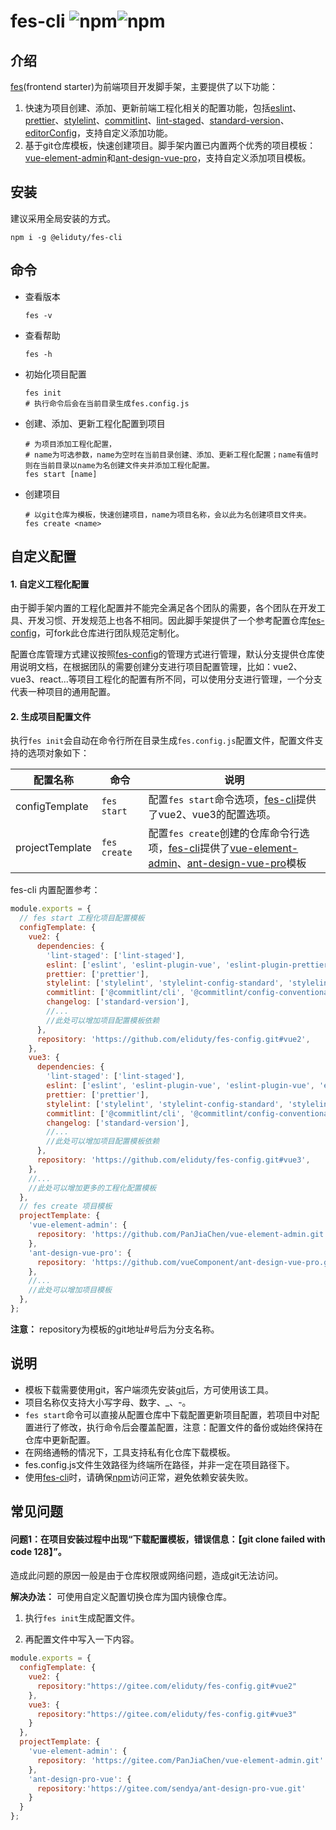 # fes-cli ![npm](https://img.shields.io/npm/dt/@eliduty/fes-cli)![npm](https://img.shields.io/npm/v/@eliduty/fes-cli)
## 介绍

[fes](https://github.com/eliduty/fes-cli)(frontend starter)为前端项目开发脚手架，主要提供了以下功能：

1. 快速为项目创建、添加、更新前端工程化相关的配置功能，包括[eslint](https://eslint.bootcss.com/)、[prettier](https://prettier.io/)、[stylelint](https://stylelint.io/)、[commitlint](https://commitlint.js.org/)、[lint-staged](https://www.npmjs.com/package/lint-staged)、[standard-version](https://github.com/conventional-changelog/conventional-changelog-config-spec/blob/master/versions/2.1.0/README.md)、[editorConfig](https://editorconfig.org/)，支持自定义添加功能。
2. 基于git仓库模板，快速创建项目。脚手架内置已内置两个优秀的项目模板：[vue-element-admin](https://github.com/PanJiaChen/vue-element-admin.git)和[ant-design-vue-pro](https://github.com/vueComponent/ant-design-vue-pro.git)，支持自定义添加项目模板。

## 安装

建议采用全局安装的方式。

```
npm i -g @eliduty/fes-cli
```

## 命令

- 查看版本

  ```
  fes -v
  ```

- 查看帮助

  ```
  fes -h
  ```

- 初始化项目配置

  ```
  fes init
  # 执行命令后会在当前目录生成fes.config.js
  ```

- 创建、添加、更新工程化配置到项目

  ```
  # 为项目添加工程化配置，
  # name为可选参数，name为空时在当前目录创建、添加、更新工程化配置；name有值时则在当前目录以name为名创建文件夹并添加工程化配置。
  fes start [name]
  ```

- 创建项目

  ```
  # 以git仓库为模板，快速创建项目，name为项目名称，会以此为名创建项目文件夹。
  fes create <name>
  ```

## 自定义配置

#### 1. 自定义工程化配置

由于脚手架内置的工程化配置并不能完全满足各个团队的需要，各个团队在开发工具、开发习惯、开发规范上也各不相同。因此脚手架提供了一个参考配置仓库[fes-config](https://github.com/eliduty/fes-config)，可fork此仓库进行团队规范定制化。

配置仓库管理方式建议按照[fes-config](https://github.com/eliduty/fes-config)的管理方式进行管理，默认分支提供仓库使用说明文档，在根据团队的需要创建分支进行项目配置管理，比如：vue2、vue3、react...等项目工程化的配置有所不同，可以使用分支进行管理，一个分支代表一种项目的通用配置。

#### 2. 生成项目配置文件

执行`fes init`会自动在命令行所在目录生成`fes.config.js`配置文件，配置文件支持的选项对象如下：

| 配置名称        | 命令         | 说明                                                         |
| --------------- | ------------ | ------------------------------------------------------------ |
| configTemplate  | `fes start`  | 配置`fes start`命令选项，[fes-cli](https://github.com/eliduty/fes-cli)提供了vue2、vue3的配置选项。 |
| projectTemplate | `fes create` | 配置`fes create`创建的仓库命令行选项，[fes-cli](https://github.com/eliduty/fes-cli)提供了[vue-element-admin](https://github.com/PanJiaChen/vue-element-admin.git)、[ant-design-vue-pro](https://github.com/vueComponent/ant-design-vue-pro.git)模板 |

fes-cli 内置配置参考：

```javascript
module.exports = {
  // fes start 工程化项目配置模板
  configTemplate: {
    vue2: {
      dependencies: {
        'lint-staged': ['lint-staged'],
        eslint: ['eslint', 'eslint-plugin-vue', 'eslint-plugin-prettier', 'eslint-config-prettier'],
        prettier: ['prettier'],
        stylelint: ['stylelint', 'stylelint-config-standard', 'stylelint-config-rational-order', 'stylelint-order'],
        commitlint: ['@commitlint/cli', '@commitlint/config-conventional'],
        changelog: ['standard-version'],
        //...
        //此处可以增加项目配置模板依赖
      },
      repository: 'https://github.com/eliduty/fes-config.git#vue2',
    },
    vue3: {
      dependencies: {
        'lint-staged': ['lint-staged'],
        eslint: ['eslint', 'eslint-plugin-vue', 'eslint-plugin-vue', 'eslint-plugin-prettier', 'eslint-config-prettier'],
        prettier: ['prettier'],
        stylelint: ['stylelint', 'stylelint-config-standard', 'stylelint-config-rational-order', 'stylelint-order'],
        commitlint: ['@commitlint/cli', '@commitlint/config-conventional'],
        changelog: ['standard-version'],
        //...
        //此处可以增加项目配置模板依赖
      },
      repository: 'https://github.com/eliduty/fes-config.git#vue3',
    },
    //...
    //此处可以增加更多的工程化配置模板
  },
  // fes create 项目模板
  projectTemplate: {
    'vue-element-admin': {
      repository: 'https://github.com/PanJiaChen/vue-element-admin.git',
    },
    'ant-design-vue-pro': {
      repository: 'https://github.com/vueComponent/ant-design-vue-pro.git',
    },
    //...
    //此处可以增加项目模板
  },
};


```

**注意：** repository为模板的git地址#号后为分支名称。

## 说明

- 模板下载需要使用git，客户端须先安装[git](https://git-scm.com/downloads)后，方可使用该工具。
- 项目名称仅支持大小写字母、数字、_、-。
- `fes start`命令可以直接从配置仓库中下载配置更新项目配置，若项目中对配置进行了修改，执行命令后会覆盖配置，注意：配置文件的备份或始终保持在仓库中更新配置。
- 在网络通畅的情况下，工具支持私有化仓库下载模板。
- fes.config.js文件生效路径为终端所在路径，并非一定在项目路径下。
- 使用[fes-cli](https://github.com/eliduty/fes-cli)时，请确保[npm](https://www.npmjs.com/)访问正常，避免依赖安装失败。

## 常见问题
#### 问题1：在项目安装过程中出现“下载配置模板，错误信息：【git clone failed with code 128】”。

造成此问题的原因一般是由于仓库权限或网络问题，造成git无法访问。

**解决办法：** 可使用自定义配置切换仓库为国内镜像仓库。

1. 执行`fes init`生成配置文件。

2. 再配置文件中写入一下内容。

```javascript
module.exports = {
  configTemplate: {
    vue2: {
      repository:"https://gitee.com/eliduty/fes-config.git#vue2"
    },
    vue3: {
      repository:"https://gitee.com/eliduty/fes-config.git#vue3"
    }
  },
  projectTemplate: {
    'vue-element-admin': {
      repository: 'https://gitee.com/PanJiaChen/vue-element-admin.git'
    },
    'ant-design-pro-vue': {
      repository:'https://gitee.com/sendya/ant-design-pro-vue.git'
    }
  }
};

```

